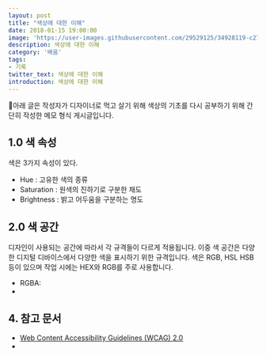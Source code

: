 ```yaml
---
layout: post
title: "색상에 대한 이해"
date: 2018-01-15 19:00:00
image: 'https://user-images.githubusercontent.com/29529125/34928119-c27999f2-f9fe-11e7-8294-b0dedb0e29e2.jpg'
description: 색상에 대한 이해 
category: '배움'
tags:
- 기록
twitter_text: 색상에 대한 이해
introduction: 색상에 대한 이해
---
```


🧷아래 글은 작성자가 디자이너로 먹고 살기 위해 색상의 기초를 다시 공부하기 위해 간단히 작성한 메모 형식 게시글입니다.

## 1.0 색 속성
색은 3가지 속성이 있다.
- Hue : 고유한 색의 종류
- Saturation : 원색의 진하기로 구분한 채도
- Brightness : 밝고 어두움을 구분하는 명도

## 2.0 색 공간
디자인이 사용되는 공간에 따라서 각 규격들이 다르게 적용됩니다. 이중 색 공간은 다양한 디지털 디바이스에서 다양한 색을 표시하기 위한 규격입니다.
색은 RGB, HSL HSB 등이 있으며 작업 시에는 HEX와 RGB를 주로 사용합니다.

- RGBA:
- [^HEX]: 색상을 #과 뒤에 붙는 여섯 자리의 16진수로 나타낸 것. 헥스 코드로 나타낼 수 있는 색상의 수는 총 166=16,777,216가지이다. 숫자는 두 자리씩 끊어서 각각 'R', 'G', 'B'를 나타내며, 16진수로 표현되어 00(=010)일 때 가장 어둡고 FF(=25510)일 때 가장 밝다.



## 4. 참고 문서
+ [Web Content Accessibility Guidelines (WCAG) 2.0](https://www.w3.org/TR/2008/REC-WCAG20-20081211/#relativeluminancedef)
+ [^HEX]:[참고](https://namu.wiki/w/%ED%97%A5%EC%8A%A4%20%EC%BD%94%EB%93%9C)
